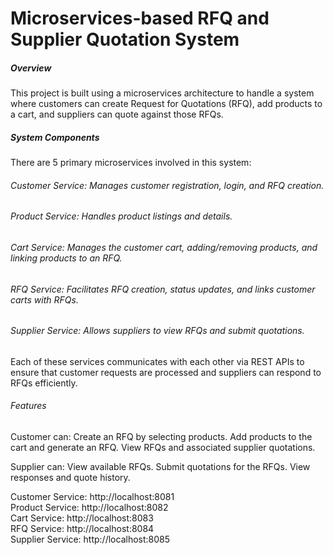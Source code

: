 # Microservices-based RFQ and Supplier Quotation System
##### Overview
This project is built using a microservices architecture to handle a system where customers can create Request for Quotations (RFQ), add products to a cart, and suppliers can quote against those RFQs.

##### System Components
There are 5 primary microservices involved in this system:

###### Customer Service: Manages customer registration, login, and RFQ creation.
###### Product Service: Handles product listings and details.
###### Cart Service: Manages the customer cart, adding/removing products, and linking products to an RFQ.
###### RFQ Service: Facilitates RFQ creation, status updates, and links customer carts with RFQs.
###### Supplier Service: Allows suppliers to view RFQs and submit quotations.
Each of these services communicates with each other via REST APIs to ensure that customer requests are processed and suppliers can respond to RFQs efficiently.

###### Features

Customer can:
Create an RFQ by selecting products.
Add products to the cart and generate an RFQ.
View RFQs and associated supplier quotations.

Supplier can:
View available RFQs.
Submit quotations for the RFQs.
View responses and quote history.




Customer Service: http://localhost:8081 <br>
Product Service: http://localhost:8082 <br>
Cart Service: http://localhost:8083 <br>
RFQ Service: http://localhost:8084 <br>
Supplier Service: http://localhost:8085 
